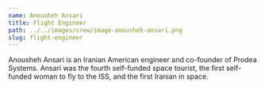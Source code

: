 ```yaml
---
name: Anousheh Ansari
title: Flight Engineer
path: ../../images/crew/image-anousheh-ansari.png
slug: flight-engineer
---
```


Anousheh Ansari is an Iranian American engineer and co-founder of Prodea Systems. Ansari was the fourth self-funded space tourist, the first self-funded woman to fly to the ISS, and the first Iranian in space.
